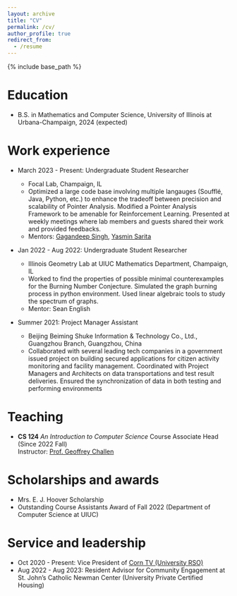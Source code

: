 ```yaml
---
layout: archive
title: "CV"
permalink: /cv/
author_profile: true
redirect_from:
  - /resume
---
```


{% include base_path %}

Education
======
* B.S. in Mathematics and Computer Science, University of Illinois at Urbana-Champaign, 2024 (expected)

Work experience
======
* March 2023 - Present: Undergraduate Student Researcher
  * Focal Lab, Champaign, IL
  * Optimized a large code base involving multiple langauges (Soufflé, Java, Python, etc.) to enhance the tradeoff between precision and scalability of Pointer Analysis. Modified a Pointer Analysis Framework to be amenable for Reinforcement Learning. Presented at weekly meetings where lab members and guests shared their work and provided feedbacks.
  * Mentors: [Gagandeep Singh](https://ggndpsngh.github.io/), [Yasmin Sarita](https://yasminsarita.com/)

* Jan 2022 - Aug 2022: Undergraduate Student Researcher
  * Illinois Geometry Lab at UIUC Mathematics Department, Champaign, IL
  * Worked to find the properties of possible minimal counterexamples for the Burning Number Conjecture. Simulated the graph burning process in python environment. Used linear algebraic tools to study the spectrum of graphs.
  * Mentor: Sean English

* Summer 2021: Project Manager Assistant
  * Beijing Beiming Shuke Information & Technology Co., Ltd., Guangzhou Branch, Guangzhou, China
  * Collaborated with several leading tech companies in a government issued project on building secured applications for citizen activity monitoring and facility management. Coordinated with Project Managers and Architects on data transportations and test result deliveries. Ensured the synchronization of data in both testing and performing environments
  
<!-- Skills
======
* Skill 1
* Skill 2
  * Sub-skill 2.1
  * Sub-skill 2.2
  * Sub-skill 2.3
* Skill 3 -->

<!-- Publications
======
  <ul>{% for post in site.publications %}
    {% include archive-single-cv.html %}
  {% endfor %}</ul> -->
  
<!-- Talks
======
  <ul>{% for post in site.talks %}
    {% include archive-single-talk-cv.html %}
  {% endfor %}</ul> -->
  
Teaching
======
* **CS 124** *An Introduction to Computer Science* Course Associate Head (Since 2022 Fall)  
  Instructor: [Prof. Geoffrey Challen](https://www.geoffreychallen.com/)
  
Scholarships and awards
======
* Mrs. E. J. Hoover Scholarship
* Outstanding Course Assistants Award of Fall 2022 (Department of Computer Science at UIUC)

Service and leadership
======
* Oct 2020 - Present: Vice President of [Corn TV (University RSO)](https://www.youtube.com/channel/UCjMbIxvnViflb12nVl_A7pg)
* Aug 2022 - Aug 2023: Resident Advisor for Community Engagement at St. John’s Catholic Newman Center (University Private Certified Housing)